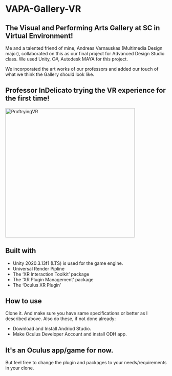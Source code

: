 # VAPA-Gallery-VR
## The Visual and Performing Arts Gallery at SC in Virtual Environment!

Me and a talented friend of mine, Andreas Varnauskas (Multimedia Design major), collaborated on this as our final project for Advanced Design Studio class. We used Unity, C#, Autodesk MAYA for this project.

We incorporated the art works of our professors and added our touch of what we think the Gallery should look like.

## Professor InDelicato trying the VR experience for the first time!

<a href="https://drive.google.com/drive/u/0/folders/1yimrkWEHMnvTd1fINbN3jSYopuJ0aSoA" target="_blank">
  <img width="404" alt="ProftryingVR" src="https://github.com/tprashant-21/VAPA-Gallery-VR/assets/62254242/9e9322e3-932b-4e40-86e7-156fd76a675a" />
</a>


## Built with
- Unity 2020.3.13f1 (LTS) is used for the game engine.
- Universal Render Pipline
- The ‘XR Interaction Toolkit’ package
- The ‘XR Plugin Management’ package
- The ‘Oculus XR Plugin’

## How to use 
Clone it. And make sure you have same specifications or better as I described above. Also do these, if not done already:
- Download and Install Andriod Studio.
- Make Oculus Developer Account and install ODH app.

## It's an Oculus app/game for now. 
But feel free to change the plugin and packages to your needs/requirements in your clone.



